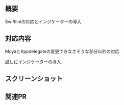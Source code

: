 
  ## 概要
  Swiftlintの対応とインジケーターの導入

  ## 対応内容
  MoyaとAppdelegateの変更できなさそうな部分以外の対応
  
  試しにインジケーターの導入

  ## スクリーンショット
  

  ## 関連PR


